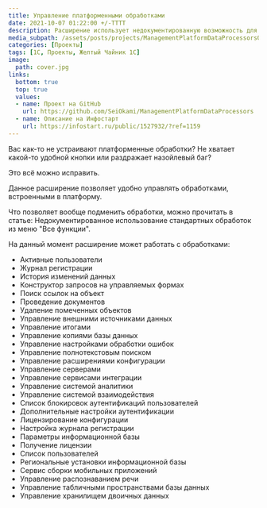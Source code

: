 ```yaml
---
title: Управление платформенными обработками
date: 2021-10-07 01:22:00 +/-TTTT
description: Расширение использует недокументированную возможность для управления платформенными обработками. Например, чтобы подменить "Активные пользователи" или доработать "Конструктор запросов".
media_subpath: /assets/posts/projects/ManagementPlatformDataProcessorsOneS/
categories: [Проекты]
tags: [1С, Проекты, Желтый Чайник 1С]
image:
  path: cover.jpg
links:
  bottom: true
  top: true
  values:
  - name: Проект на GitHub
    url: https://github.com/SeiOkami/ManagementPlatformDataProcessors
  - name: Описание на Инфостарт
    url: https://infostart.ru/public/1527932/?ref=1159
---
```


Вас как-то не устраивают платформенные обработки? Не хватает какой-то удобной кнопки или раздражает назойлевый баг?

Это всё можно исправить.

Данное расширение позволяет удобно управлять обработками, встроенными в платформу.

Что позволяет вообще подменить обработки, можно прочитать в статье: Недокументированное использование стандартных обработок из меню "Все функции".

На данный момент расширение может работать с обработками:

- Активные пользователи
- Журнал регистрации
- История изменений данных
- Конструктор запросов на управляемых формах
- Поиск ссылок на объект
- Проведение документов
- Удаление помеченных объектов
- Управление внешними источниками данных
- Управление итогами
- Управление копиями базы данных
- Управление настройками обработки ошибок
- Управление полнотекстовым поиском
- Управление расширениями конфигурации
- Управление серверами
- Управление сервисами интеграции
- Управление системой аналитики
- Управление системой взаимодействия
- Список блокировок аутентификаций пользователей
- Дополнительные настройки аутентификации
- Лицензирование конфигурации
- Настройка журнала регистрации
- Параметры информационной базы
- Получение лицензии
- Список пользователей
- Региональные установки информационной базы
- Сервис сборки мобильных приложений
- Управление распознаванием речи
- Управление табличными пространствами базы данных
- Управление хранилищем двоичных данных
